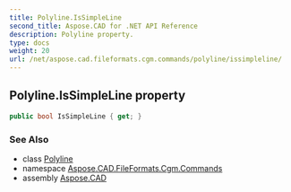 ```yaml
---
title: Polyline.IsSimpleLine
second_title: Aspose.CAD for .NET API Reference
description: Polyline property. 
type: docs
weight: 20
url: /net/aspose.cad.fileformats.cgm.commands/polyline/issimpleline/
---
```

## Polyline.IsSimpleLine property

```csharp
public bool IsSimpleLine { get; }
```

### See Also

* class [Polyline](../)
* namespace [Aspose.CAD.FileFormats.Cgm.Commands](../../polyline/)
* assembly [Aspose.CAD](../../../)


